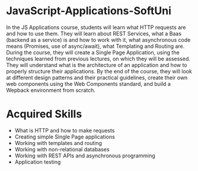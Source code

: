 # JavaScript-Applications-SoftUni
In the JS Applications course, students will learn what HTTP requests are and how to use them. They will learn about REST Services, what a Baas (backend as a service) is and how to work with it, what asynchronous code means (Promises, use of async/await), what Templating and Routing are. During the course, they will create a Single Page Application, using the techniques learned from previous lectures, on which they will be assessed. They will understand what is the architecture of an application and how to properly structure their applications. By the end of the course, they will look at different design patterns and their practical guidelines, create their own web components using the Web Components standard, and build a Wepback environment from scratch.
# Acquired Skills
- What is HTTP and how to make requests
- Creating simple Single Page applications
- Working with templates and routing
- Working with non-relational databases
- Working with REST APIs and asynchronous programming
- Application testing
#
